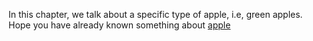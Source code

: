 In this chapter, we talk about a specific type of apple, i.e,
green apples.  
Hope you have already known something about [apple](apple.md)  
